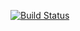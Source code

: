 [![Build Status](https://travis-ci.org/otushomework/homework12.svg?branch=master)](https://travis-ci.org/otushomework/homework12)


